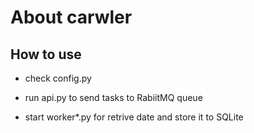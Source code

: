 # About carwler

## How to use

* check config.py

* run api.py to send tasks to RabiitMQ queue
* start worker*.py  for retrive date and store it to SQLite
